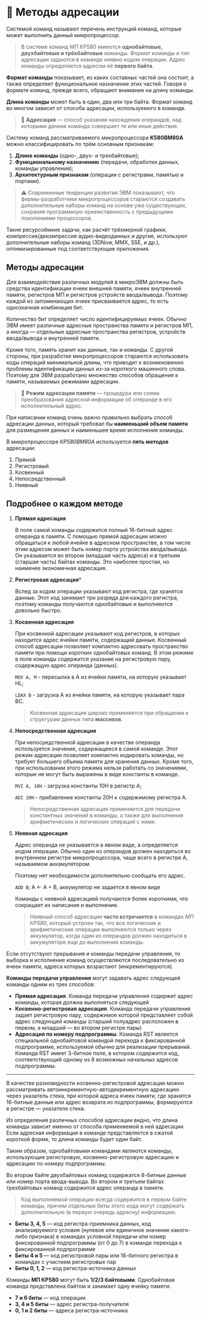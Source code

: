 # :link: Методы адресации

Системой команд называют перечень инструкций команд, которые может выполнить данный микропроцессор. 

> В системе команд МП КР580 имеются **однобайтовые, двухбайтовые и трёхбайтовые** команды. Формат команды и тип адресации задаются в команде неявно кодом операции. Адрес команды определяется адресом её **первого байта**.

**Формат команды** показывает, из каких составных частей она состоит, а также определяет функциональное назначение этих частей. Говоря о формате команд, прежде всего, обращают внимание на длину команды.

**Длина команды** может быть в один, два или три байта. Формат команд во многом зависит от способа адресации, используемого в команде.

> :book: **Адресация** — способ указания нахождения операндов, над которыми данная команда совершает те или иные действия.

Систему команд рассматриваемого микропроцессора **K580BM80A** можно классифицировать по трём основным признакам:

1. **Длине команды** (одно-, двух- и трехбайтовые);
2. **Функциональному назначению** (передачи, обработки данных, команды управления);
3. **Архитектурным признакам** (операции с регистрами, памятью и портами).

> :warning: Современные тенденции развития ЭВМ показывают, что фирмы-разработчики микропроцессоров стараются создавать дополнительные наборы команд на основе уже существующих, сохраняя программную преемственность с предыдущими поколениями процессоров.

Такне ресурсоёмкие задачи, как расчёт трёхмерной графики, компрессия/декомпрессия аудио-видеоданных и другие, используют дополнительные наборы команд (3DNow, MMX, SSE, и др.), оптимизированные под соответствующие приложения.

## Методы адресации

Для взаимодействия различных модулей в микроЭВМ должны быть средства идентификации ячеек внешней памяти, ячеек внутренней памяти, регистров МП и регистров устройств ввода/вывода. Поэтому каждой из запоминающих ячеек присваивается адрес, то есть однозначная комбинация бит. 

Количество бит определяет число идентифицируемых ячеек. Обычно ЭВМ имеет различные адресные пространства памяти и регистров МП, а иногда — отдельные адресные пространства регистров, устройств ввода/вывода и внутренней памяти.

Кроме того, память хранит как данные, так и команды. С другой стороны, при разработке микропроцессоров стараются использовать коды операций минимальной длины, что приводит к возникновению проблемы идентификации данных из-за короткого машинного слова. Поэтому для ЭВМ разработано множество способов обращения к памяти, называемых режимами адресации.

> :book: **Режим адресации памяти** — процедура или схема преобразования адресной информации об операнде в его исполнительный адрес.

При написании команд очень важно правильно выбрать способ адресации данных, который требовал бы **наименьший объем памяти** для размещения данных и наименьшее время исполнения команды.

В микропроцессоре *КР580BM80А* используется **пять методов** адресации:

1. Прямой
2. Регистровый
3. Косвенный
4. Непосредственный
5. Неявный

## Подробнее о каждом методе

1. **Прямая адресация**
    
    В поле самой команды содержится полный 16-битный адрес операнда в памяти. С помощью прямой адресации можно обращаться к любой ячейке в адресном пространстве, в том числе этим адресом может быть номер порта устройства ввода/вывода. Он указывается во втором (младшая часть адреса) и в третьем (старшая часть) байтах команды. Это наиболее простая, но наименее экономичная адресация.

    
1. **Регистровая адресация***
    
    Вслед за кодом операции указывают код регистра, где хранятся данные. Этот код занимает три разряда для каждого регистра, поэтому команды получаются однобайтовые и выполняются довольно быстро.
    
2. **Косвенная адресация**
        
    При косвенной адресации указывают код регистров, в которых находится адрес ячейки памяти, содержащий данные. Косвенный способ адресации позволяет компактно адресовать пространство памяти при помощи коротких однобайтовых команд. В этом режиме в поле команды содержится указание на регистровую пару, содержащую адрес операнда (данных).
        
    `MOV A, М` - пересылка в А из ячейки памяти, на которую указывает HL;
        
    `LDAX B` - загрузка А из ячейки памяти, на которую указывает пара ВС.
        
    > Косвенная адресация широко применяется при обращении к структурам данных типа **массивов**.
    
1. **Непосредственная адресация**
        
    При непосредственной адресации в качестве операнда используется значение, содержащееся в самой команде. Этот режим адресации позволяет компактно кодировать команды, но требует большего объема памяти для хранения данных. Кроме того, при использовании этого режима нельзя работать со значениями, которые не могут быть выражены в виде константы в команде.
        
    `MVI A, 10H` - загрузка константы 10H в регистр А;
        
    `ADI 20H` - прибавление константы 20H к содержимому регистра А.
        
    > Непосредственная адресация применяется для передачи константных значений в команды, а также для выполнения арифметических и логических операций с ними.
        
1. **Неявная адресация**
        
    Адрес операнда не указывается в явном виде, а определяется кодом операции. Обычно один из операндов должен находиться во внутреннем регистре микропроцессора, чаще всего в регистре А, называемом аккамулятором.
        
    Поэтому нет необходимости дополнительно сообщать его адрес.
        
    `ADD B`; A ← A + B, аккумулятор не задается в явном виде
        
    Команды с неявной адресацией получаются более короткими, что сокращает их написание и выполнение. 
        
    > Неявный способ адресации **часто встречается** в командах *МП КР580*, который устроен так, что все логические и арифметические операции выполняются только через аккумулятор, когда один из операндов должен находиться в аккумуляторе еще до выполнения команды.

Если отсутствуют прерывания и команды передачи управления, то выборка и исполнение команд осуществляются последовательно из ячеек памяти, адреса которых возрастают (инкрементируются).

**Команды передачи управления** могут задавать адрес следующей команды одним из трех способов:

- **Прямая адресация**. Команда передачи управления содержит адрес команды, которая должна выполняться следующей
- **Косвенно-регистровая адресация**. Команда передачи управления задает регистровую пару, содержимое которой представляет собой адрес следующей команды (старший полуадрес расположен в первом, а младший — во втором регистре пары)
- **Адресация по номеру подпрограммы**. Команда RST является специальной однобайтовой командой перехода к фиксированной подпрограмме, используемой обычно для реализации прерываний. Команда RST имеет 3-битное поле, в котором содержится код, соответствующий одному из 8 возможных начальных адресов подпрограммы.

---

В качестве разновидности косвенно-регистровой адресации можно рассматривать автоинкрементную-автодекрементную адресацию через указатель стека, при которой адреса ячеек памяти, где хранятся 16-битные данные или адрес возврата из подпрограммы, формируются в регистре — указателе стека.

Из определения различных способов адресации видно, что длина команды зависит именно от способа применяемой в ней адресации. Если адресная информация в команде представляется в сжатой короткой форме, то длина команды будет один байт. 

Таким образом, однобайтовыми командами являются команды, использующие регистровую, косвенно-регистровую адресацию и адресацию по номеру подпрограммы.

Во втором байте двухбайтовых команд содержатся 8-битные данные или номер порта ввода-вывода. Во втором и третьем байтах трехбайтовых команд содержится адрес операнда в памяти.

> Код выполняемой операции всегда содержится в первом байте команды, причем отдельные биты этого кода могут содержать дополнительную (в первую очередь адресну) информацию.

- **Биты 3, 4, 5** — код регистра-приемника данных, код анализируемого условия (нулевое или единичное значение какого-либо признака) в командах условной передачи или номер фиксированной подпрограммы (от 0 до 7) в команде перехода к фиксированной подпрограмме
- **Биты 4 и 5** — код регистровой пары или 16-битного регистра в командах с участием регистровых пар
- **Биты 0, 1, 2** — код регистра-источника данных

Команды **МП КР580** могут быть **1/2/3 байтовыми**. Однобайтовая команда представлена байтом и занимает одну ячейку памяти:

- **7 и 6 биты** — код операции
- **3, 4 и 5 биты** — адрес регистра-получателя
- **0, 1 и 2 биты** — адреса регистра-источника